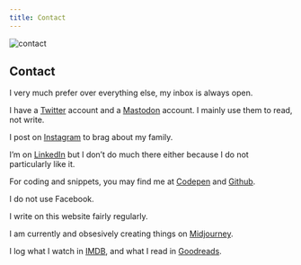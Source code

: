 ```yaml
---
title: Contact
---
```


<img class="hero" src="/img/contact.png" alt="contact"/> 

## Contact

I very much prefer <script>document.write('<a href="mailto:'+'e'+'m'+'a'+'i'+'l'+'@'+'c'+'a'+'r'+'l'+'o'+'s'+'r'+'o'+'d'+'r'+'i'+'g'+'o'+'.'+'c'+'o'+'m'+'">email</a>');</script> over everything else, my inbox is always open.

I have a <a href="https://twitter.com/crodrigoturner">Twitter</a> account and a <a href="http://@crodrigoturner@mastodonapp.uk">Mastodon</a> account. I mainly use them to read, not write.

I post on <a href="https://instagram.com/crodrigoturner">Instagram</a> to brag about my family.

I’m on <a href="https://www.linkedin.com/in/crodrigoturner/">LinkedIn</a> but I don’t do much there either because I do not particularly like it.

For coding and snippets, you may find me at <a href="https://codepen.io/crodrigoturner">Codepen</a> and <a href="https://github.com/crodrigoturner">Github</a>.

I do not use Facebook.

I write on this website fairly regularly.

I am currently and obsesively creating things on [Midjourney](https://www.midjourney.com/explore?user_id=4388cbbb-5a67-4ce1-8d17-ca923704d9cb).

I log what I watch in [IMDB](https://www.imdb.com/user/ur178111487/?ref_=nv_usr_prof_2), and what I read in [ Goodreads](https://www.goodreads.com/user/show/168190126-carlos-rodrigo-turner).

